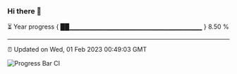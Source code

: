 ### Hi there 👋

⏳ Year progress { ██▁▁▁▁▁▁▁▁▁▁▁▁▁▁▁▁▁▁▁▁▁▁▁▁▁▁▁▁ } 8.50 %

---

⏰ Updated on Wed, 01 Feb 2023 00:49:03 GMT

![Progress Bar CI](https://github.com/Shyam-Makwana/GitHub-Actions-Demo/workflows/Progress%20Bar%20CI/badge.svg)
